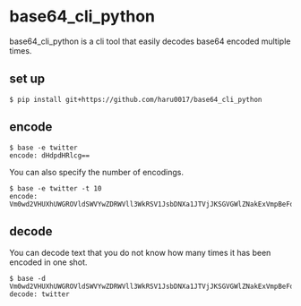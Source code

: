 # base64_cli_python
base64_cli_python is a cli tool that easily decodes base64 encoded multiple times.
## set up
```
$ pip install git+https://github.com/haru0017/base64_cli_python
```
## encode
```
$ base -e twitter
encode: dHdpdHRlcg==
```
You can also specify the number of encodings.
```
$ base -e twitter -t 10
encode: Vm0wd2VHUXhUWGROVldSWVYwZDRWVll3WkRSV1JsbDNXa1JTVjJKSGVGWlZNakExVmpBeFdHVkdXbFpOYmtKVVZtcEJlRmRIVmtsalJuQlhWakF3ZUZkV1pEUlpWMUpIVm01R1UySklRbTlaV0hCWFpWWmFjMVp0UmxkTlZuQlhWRlpXVjJGSFZuRlJWR3M5
```
## decode
You can decode text that you do not know how many times it has been encoded in one shot.
```
$ base -d Vm0wd2VHUXhUWGROVldSWVYwZDRWVll3WkRSV1JsbDNXa1JTVjJKSGVGWlZNakExVmpBeFdHVkdXbFpOYmtKVVZtcEJlRmRIVmtsalJuQlhWakF3ZUZkV1pEUlpWMUpIVm01R1UySklRbTlaV0hCWFpWWmFjMVp0UmxkTlZuQlhWRlpXVjJGSFZuRlJWR3M5
decode: twitter
